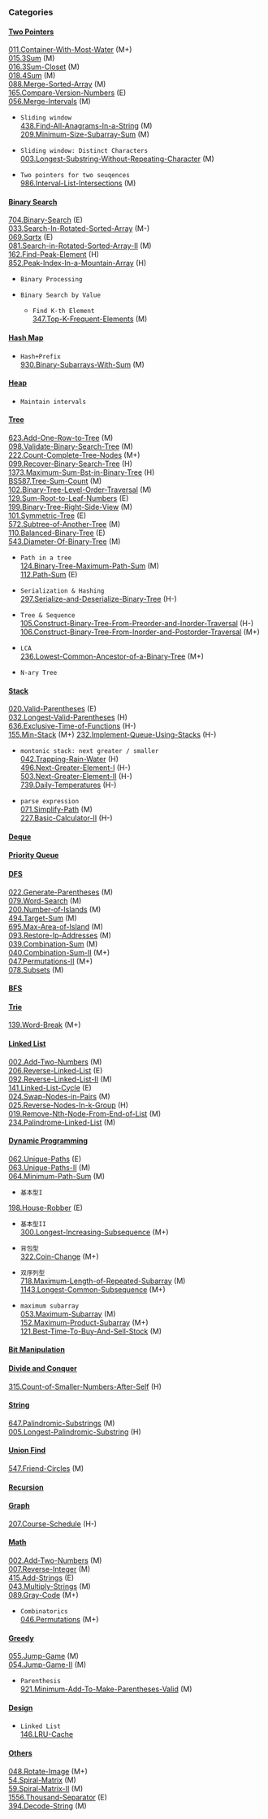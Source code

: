 ### Categories

#### [Two Pointers](https://github.com/monster898/leetcode/tree/master/Two_Pointers)

[011.Container-With-Most-Water](https://github.com/monster898/leetcode/tree/master/Two_Pointers/011.Container-With-Most-Water) (M+)  
[015.3Sum](https://github.com/monster898/leetcode/tree/master/Two_Pointers/015.3Sum) (M)  
[016.3Sum-Closet](https://github.com/monster898/leetcode/tree/master/Two_Pointers/016.3Sum-Closet) (M)  
[018.4Sum](https://github.com/monster898/leetcode/tree/master/Two_Pointers/018.4Sum) (M)  
[088.Merge-Sorted-Array](https://github.com/monster898/leetcode/tree/master/Two_Pointers/088.Merge-Sorted-Array) (M)  
[165.Compare-Version-Numbers](https://github.com/monster898/leetcode/tree/master/Two_Pointers/165.Compare-Version-Numbers) (E)  
[056.Merge-Intervals](https://github.com/monster898/leetcode/tree/master/Two_Pointers/056.Merge-Intervals) (M)

- `Sliding window`  
  [438.Find-All-Anagrams-In-a-String](https://github.com/monster898/leetcode/tree/master/Two_Pointers/438.Find-All-Anagrams-In-a-String) (M)  
  [209.Minimum-Size-Subarray-Sum](https://github.com/monster898/leetcode/tree/master/Two_Pointers/209.Minimum-Size-Subarray-Sum) (M)

- `Sliding window: Distinct Characters`  
  [003.Longest-Substring-Without-Repeating-Character](https://github.com/monster898/leetcode/tree/master/Two_Pointers/003.Longest-Substring-Without-Repeating-Character) (M)

- `Two pointers for two seuqences`  
  [986.Interval-List-Intersections](https://github.com/monster898/leetcode/Two_Pointers/986.Interval-List-Intersections) (M)

#### [Binary Search](https://github.com/monster898/leetcode/tree/master/Binary_Search)

[704.Binary-Search](https://github.com/monster898/leetcode/tree/master/Binary_Search/704.Binary-Search) (E)  
[033.Search-In-Rotated-Sorted-Array](https://github.com/monster898/leetcode/tree/master/Binary_Search/033.Search-In-Rotated-Sorted-Array) (M-)  
[069.Sqrtx](https://github.com/monster898/leetcode/tree/master/Binary_Search/069.Sqrtx) (E)  
[081.Search-in-Rotated-Sorted-Array-II](https://github.com/monster898/leetcode/tree/master/Binary_Search/081.Search-in-Rotated-Sorted-Array-II) (M)  
[162.Find-Peak-Element](https://github.com/monster898/leetcode/tree/master/Binary_Search/162.Find-Peak-Element) (H)  
[852.Peak-Index-In-a-Mountain-Array](https://github.com/monster898/leetcode/tree/master/Binary_Search/852.Peak-Index-In-a-Mountain-Array) (H)

- `Binary Processing`

- `Binary Search by Value`

  - `Find K-th Element`  
    [347.Top-K-Frequent-Elements](https://github.com/monster898/leetcode/tree/master/Binary_Search/347.Top-K-Frequent-Elements) (M)

#### [Hash Map](https://github.com/monster898/leetcode/tree/master/Hash)

- `Hash+Prefix`  
  [930.Binary-Subarrays-With-Sum](https://github.com/monster898/leetcode/tree/master/Hash/930.Binary-Subarrays-With-Sum) (M)

#### [Heap](https://github.com/monster898/leetcode/tree/master/Heap)

- `Maintain intervals`

#### [Tree](https://github.com/monster898/leetcode/tree/master/Tree)

[623.Add-One-Row-to-Tree](https://github.com/monster898/leetcode/tree/master/Tree/623.Add-One-Row-to-Tree) (M)  
[098.Validate-Binary-Search-Tree](https://github.com/monster898/leetcode/tree/master/Tree/098.Validate-Binary-Search-Tree) (M)  
[222.Count-Complete-Tree-Nodes](https://github.com/monster898/leetcode/tree/master/Tree/222.Count-Complete-Tree-Nodes) (M+)  
[099.Recover-Binary-Search-Tree](https://github.com/monster898/leetcode/tree/master/Tree/099.Recover-Binary-Search-Tree) (H)  
[1373.Maximum-Sum-Bst-in-Binary-Tree](https://github.com/monster898/leetcode/tree/master/Tree/1373.Maximum-Sum-Bst-in-Binary-Tree) (H)  
[BS587.Tree-Sum-Count](https://github.com/monster898/leetcode/tree/master/Tree/BS587.Tree-Sum-Count) (M)  
[102.Binary-Tree-Level-Order-Traversal](https://github.com/monster898/leetcode/tree/master/Tree/102.Binary-Tree-Level-Order-Traversal) (M)  
[129.Sum-Root-to-Leaf-Numbers](https://github.com/monster898/leetcode/tree/master/Tree/129.Sum-Root-to-Leaf-Numbers) (E)  
[199.Binary-Tree-Right-Side-View](https://github.com/monster898/leetcode/tree/master/Tree/199.Binary-Tree-Right-Side-View) (M)  
[101.Symmetric-Tree](https://github.com/monster898/leetcode/tree/master/Tree/101.Symmetric-Tree) (E)  
[572.Subtree-of-Another-Tree](https://github.com/monster898/leetcode/tree/master/Tree/572.Subtree-of-Another-Tree) (M)  
[110.Balanced-Binary-Tree](https://github.com/monster898/leetcode/tree/master/Tree/110.Balanced-Binary-Tree) (E)  
[543.Diameter-Of-Binary-Tree](https://github.com/monster898/leetcode/tree/master/Tree/543.Diameter-Of-Binary-Tree) (M)

- `Path in a tree`  
  [124.Binary-Tree-Maximum-Path-Sum](https://github.com/monster898/leetcode/tree/master/Tree/124.Binary-Tree-Maximum-Path-Sum) (M)  
  [112.Path-Sum](https://github.com/monster898/leetcode/tree/master/Tree/112.Path-Sum) (E)

- `Serialization & Hashing`  
  [297.Serialize-and-Deserialize-Binary-Tree](https://github.com/monster898/leetcode/tree/master/Tree/297.Serialize-and-Deserialize-Binary-Tree) (H-)

- `Tree & Sequence`  
  [105.Construct-Binary-Tree-From-Preorder-and-Inorder-Traversal](https://github.com/monster898/leetcode/tree/master/Tree/105.Construct-Binary-Tree-From-Preorder-and-Inorder-Traversal) (H-)  
  [106.Construct-Binary-Tree-From-Inorder-and-Postorder-Traversal](https://github.com/monster898/leetcode/tree/master/Tree/106.Construct-Binary-Tree-From-Inorder-and-Postorder-Traversal) (M+)

- `LCA`  
   [236.Lowest-Common-Ancestor-of-a-Binary-Tree](https://github.com/monster898/leetcode/tree/master/Tree/236.Lowest-Common-Ancestor-of-a-Binary-Tree) (M+)

- `N-ary Tree`

#### [Stack](https://github.com/monster898/leetcode/tree/master/Stack)

[020.Valid-Parentheses](https://github.com/monster898/leetcode/tree/master/Stack/020.Valid-Parentheses) (E)  
[032.Longest-Valid-Parentheses](https://github.com/monster898/leetcode/tree/master/Stack/032.Longest-Valid-Parentheses) (H)  
[636.Exclusive-Time-of-Functions](https://github.com/monster898/leetcode/tree/master/Stack/636.Exclusive-Time-of-Functions) (H-)  
[155.Min-Stack](https://github.com/monster898/leetcode/tree/master/Stack/155.Min-Stack) (M+)
[232.Implement-Queue-Using-Stacks](https://github.com/monster898/leetcode/tree/master/Stack/232.Implement-Queue-Using-Stacks) (H-)

- `montonic stack: next greater / smaller`  
   [042.Trapping-Rain-Water](https://github.com/monster898/leetcode/tree/master/Stack/042.Trapping-Rain-Water) (H)  
   [496.Next-Greater-Element-I](https://github.com/monster898/leetcode/tree/master/Stack/496.Next-Greater-Element-I) (H-)  
   [503.Next-Greater-Element-II](https://github.com/monster898/leetcode/tree/master/Stack/503.Next-Greater-Element-II) (H-)  
   [739.Daily-Temperatures](https://github.com/monster898/leetcode/tree/master/Stack/739.Daily-Temperatures) (H-)

- `parse expression`  
  [071.Simplify-Path](https://github.com/monster898/leetcode/tree/master/Stack/071.Simplify-Path) (M)  
  [227.Basic-Calculator-II](https://github.com/monster898/leetcode/tree/master/Stack/227.Basic-Calculator-II) (H-)

#### [Deque](https://github.com/monster898/leetcode/tree/master/Deque)

#### [Priority Queue](https://github.com/monster898/leetcode/tree/master/Priority_Queue)

#### [DFS](https://github.com/monster898/leetcode/tree/master/DFS)

[022.Generate-Parentheses](https://github.com/monster898/leetcode/tree/master/DFS/022.Generate-Parentheses) (M)  
[079.Word-Search](https://github.com/monster898/leetcode/tree/master/DFS/079.Word-Search) (M)  
[200.Number-of-Islands](https://github.com/monster898/leetcode/tree/master/DFS/200.Number-of-Islands) (M)  
[494.Target-Sum](https://github.com/monster898/leetcode/tree/master/DFS/494.Target-Sum) (M)  
[695.Max-Area-of-Island](https://github.com/monster898/leetcode/tree/master/DFS/695.Max-Area-of-Island) (M)  
[093.Restore-Ip-Addresses](https://github.com/monster898/leetcode/tree/master/DFS/093.Restore-Ip-Addresses) (M)  
[039.Combination-Sum](https://github.com/monster898/leetcode/tree/master/DFS/039.Combination-Sum) (M)  
[040.Combination-Sum-II](https://github.com/monster898/leetcode/tree/master/DFS/040.Combination-Sum-II) (M+)  
[047.Permutations-II](https://github.com/monster898/leetcode/tree/master/DFS/047.Permutations-II) (M+)  
[078.Subsets](https://github.com/monster898/leetcode/tree/master/DFS/078.Subsets) (M)

#### [BFS](https://github.com/monster898/leetcode/tree/master/BFS)

#### [Trie](https://github.com/monster898/leetcode/tree/master/Trie)

[139.Word-Break](https://github.com/monster898/leetcode/tree/master/Trie/139.Word-Break) (M+)

#### [Linked List](https://github.com/monster898/leetcode/tree/master/Linked_List)

[002.Add-Two-Numbers](https://github.com/monster898/leetcode/tree/master/Math/002.Add-Two-Numbers) (M)  
[206.Reverse-Linked-List](https://github.com/monster898/leetcode/tree/master/Linked_List/206.Reverse-Linked-List) (E)  
[092.Reverse-Linked-List-II](https://github.com/monster898/leetcode/tree/master/Linked_List/092.Reverse-Linked-List-II) (M)  
[141.Linked-List-Cycle](https://github.com/monster898/leetcode/tree/master/Linked_List/141.Linked-List-Cycle) (E)  
[024.Swap-Nodes-in-Pairs](https://github.com/monster898/leetcode/tree/master/Linked_List/024.Swap-Nodes-in-Pairs) (M)  
[025.Reverse-Nodes-In-k-Group](https://github.com/monster898/leetcode/tree/master/Linked_List/025.Reverse-Nodes-In-k-Group) (H)  
[019.Remove-Nth-Node-From-End-of-List](https://github.com/monster898/leetcode/tree/master/Linked_List/019.Remove-Nth-Node-From-End-of-List) (M)  
[234.Palindrome-Linked-List](https://github.com/monster898/leetcode/tree/master/Linked_List/234.Palindrome-Linked-List) (M)

#### [Dynamic Programming](https://github.com/monster898/leetcode/tree/master/Dynamic_Programming)

[062.Unique-Paths](https://github.com/monster898/leetcode/tree/master/Dynamic_Programming/062.Unique-Paths) (E)  
[063.Unique-Paths-II](https://github.com/monster898/leetcode/tree/master/Dynamic_Programming/063.Unique-Paths-II) (M)  
[064.Minimum-Path-Sum](https://github.com/monster898/leetcode/tree/master/Dynamic_Programming/064.Minimum-Path-Sum) (M)

- `基本型I`

[198.House-Robber](https://github.com/monster898/leetcode/tree/master/Dynamic_Programming/198.House-Robber) (E)

- `基本型II`  
   [300.Longest-Increasing-Subsequence](https://github.com/monster898/leetcode/tree/master/Dynamic_Programming/300.Longest-Increasing-Subsequence) (M+)

- `背包型`  
  [322.Coin-Change](https://github.com/monster898/leetcode/tree/master/Dynamic_Programming/322.Coin-Change) (M+)

- `双序列型`  
   [718.Maximum-Length-of-Repeated-Subarray](https://github.com/monster898/leetcode/tree/master/Dynamic_Programming/718.Maximum-Length-of-Repeated-Subarray) (M)  
   [1143.Longest-Common-Subsequence](https://github.com/monster898/leetcode/tree/master/Dynamic_Programming/1143.Longest-Common-Subsequence) (M+)

- `maximum subarray`  
  [053.Maximum-Subarray](https://github.com/monster898/leetcode/tree/master/Dynamic_Programming/053.Maximum-Subarray) (M)  
  [152.Maximum-Product-Subarray](https://github.com/monster898/leetcode/tree/master/Dynamic_Programming/152.Maximum-Product-Subarray) (M+)  
  [121.Best-Time-To-Buy-And-Sell-Stock](https://github.com/monster898/leetcode/tree/master/Dynamic_Programming/121.Best-Time-To-Buy-And-Sell-Stock) (M)

#### [Bit Manipulation](https://github.com/monster898/leetcode/tree/master/Bit_Manipulation)

#### [Divide and Conquer](https://github.com/monster898/leetcode/tree/master/Divide_Conquer)

[315.Count-of-Smaller-Numbers-After-Self](https://github.com/monster898/leetcode/tree/master/Divide_Conquer/315.Count-of-Smaller-Numbers-After-Self) (H)

#### [String](https://github.com/monster898/leetcode/tree/master/String)

[647.Palindromic-Substrings](https://github.com/monster898/leetcode/tree/master/String/647.Palindromic-Substrings) (M)  
[005.Longest-Palindromic-Substring](https://github.com/monster898/leetcode/tree/master/String/005.Longest-Palindromic-Substring) (H)

#### [Union Find](https://github.com/monster898/leetcode/tree/master/Union_Find)

[547.Friend-Circles](https://github.com/monster898/leetcode/tree/master/Union_Find/547.Friend-Circles) (M)

#### [Recursion](https://github.com/monster898/leetcode/tree/master/Recursion)

#### [Graph](https://github.com/monster898/leetcode/tree/master/Graph/)

[207.Course-Schedule](https://github.com/monster898/leetcode/tree/master/Graph/207.Course-Schedule) (H-)

#### [Math](https://github.com/monster898/leetcode/tree/master/Math)

[002.Add-Two-Numbers](https://github.com/monster898/leetcode/tree/master/Math/002.Add-Two-Numbers) (M)  
[007.Reverse-Integer](https://github.com/monster898/leetcode/tree/master/Math/007.Reverse-Integer) (M)  
[415.Add-Strings](https://github.com/monster898/leetcode/tree/master/Math/415.Add-Strings) (E)  
[043.Multiply-Strings](https://github.com/monster898/leetcode/tree/master/Math/043.Multiply-Strings) (M)  
[089.Gray-Code](https://github.com/monster898/leetcode/tree/master/Math089.Gray-Code) (M+)

- `Combinatorics`  
  [046.Permutations](https://github.com/monster898/leetcode/tree/master/Math/046.Permutations) (M+)

#### [Greedy](https://github.com/monster898/leetcode/tree/master/Greedy)

[055.Jump-Game](https://github.com/monster898/leetcode/tree/master/Greedy/055.Jump-Game) (M)  
[054.Jump-Game-II](https://github.com/monster898/leetcode/tree/master/Greedy/054.Jump-Game-II) (M)

- `Parenthesis`  
  [921.Minimum-Add-To-Make-Parentheses-Valid](https://github/monster898/leetcode/tree/master/Greedy/921.Minimum-Add-To-Make-Parentheses-Valid) (M)

#### [Design](https://github.com/monster898/leetcode/tree/master/Design)

- `Linked List`  
   [146.LRU-Cache](https://github.com/monster898/leetcode/tree/master/Design/146.LRU-Cache)

#### [Others](https://github.com/monster898/leetcode/tree/master/Others)

[048.Rotate-Image](https://github.com/monster898/leetcode/tree/master/Others/048.Rotate-Image) (M+)  
[54.Spiral-Matrix](https://github.com/monster898/leetcode/tree/master/Others/54.Spiral-Matrix) (M)  
[59.Spiral-Matrix-II](https://github.com/monster898/leetcode/tree/master/Others/59.Spiral-Matrix-II) (M)  
[1556.Thousand-Separator](https://github.com/monster898/leetcode/tree/master/Others/1556.Thousand-Separator) (E)  
[394.Decode-String](https://github.com/monster898/leetcode/tree/master/Others/394.Decode-String) (M)
